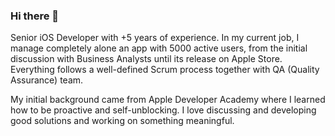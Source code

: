 ### Hi there 👋

Senior iOS Developer with +5 years of experience. In my current job, I manage completely alone an app with 5000 active users, from the initial discussion with Business Analysts until its release on Apple Store. Everything follows a well-defined Scrum process together with QA (Quality Assurance) team. 

My initial background came from Apple Developer Academy where I learned how to be proactive and self-unblocking. I love discussing and developing good solutions and working on something meaningful. 
